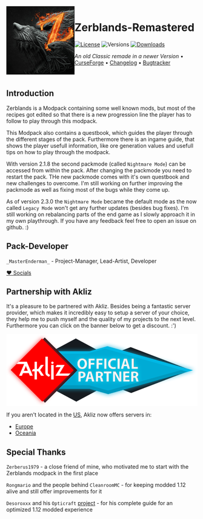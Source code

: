 <img src="resources/zerblands/icons/icon300.png" align="left" width="180px"/>

# Zerblands-Remastered

[![License](https://img.shields.io/github/license/MasterEnderman/Zerblands-Remastered.svg)](LICENSE) ![Versions](http://cf.way2muchnoise.eu/versions/minecraft_zerblands-remastered_all.svg) [![Downloads](http://cf.way2muchnoise.eu/zerblands-remastered.svg)](https://www.curseforge.com/minecraft/modpacks/zerblands-remastered)

*An old Classic remade in a newer Version* • [CurseForge](https://www.curseforge.com/minecraft/modpacks/zerblands-remastered) • [Changelog](config/mputils/changelog.txt) • [Bugtracker](https://github.com/MasterEnderman/Zerblands-Remastered/issues)

<p>&nbsp;</p>

## Introduction

Zerblands is a Modpack containing some well known mods, but most of the recipes got edited so that there is a new progression line the player has to follow to play through this modpack.

This Modpack also contains a questbook, which guides the player through the different stages of the pack. Furthermore there is an ingame guide, that shows the player usefull information, like ore generation values and usefull tips on how to play through the modpack.

With version 2.1.8 the second packmode (called `Nightmare Mode`) can be accessed from within the pack. After changing the packmode you need to restart the pack. THe new packmode comes with it's own questbook and new challenges to overcome. I'm still working on further improving the packmode as well as fixing most of the bugs while they come up.

As of version 2.3.0 the `Nightmare Mode` became the default mode as the now called `Legacy Mode` won't get any further updates (besides bug fixes). I'm still working on rebalancing parts of the end game as I slowly approach it in my own playthrough. If you have any feedback feel free to open an issue on github. :)

## Pack-Developer

`_MasterEnderman_` - Project-Manager, Lead-Artist, Developer

[♥ Socials](https://ender.bio.link)

## Partnership with Akliz

It's a pleasure to be partnered with Akliz. Besides being a fantastic server provider, which makes it incredibly easy to setup a server of your choice, they help me to push myself and the quality of my projects to the next level. Furthermore you can click on the banner below to get a discount. :')

<a href="https://www.akliz.net/enderman"><img src="Akliz_Partner.png" align="center"/></a>

If you aren't located in the [US](https://www.akliz.net/enderman), Akliz now offers servers in:

- [Europe](https://www.akliz.net/enderman-eu)
- [Oceania](https://www.akliz.net/enderman-oce)

## Special Thanks

`Zerberus1979` - a close friend of mine, who motivated me to start with the Zerblands modpack in the first place

`Rongmario` and the people behind `CleanroomMC` - for keeping modded 1.12 alive and still offer improvements for it

`Desoroxxx` and his `Opticraft` [project](https://red-studio-ragnarok.github.io/Opticraft/) - for his complete guide for an optimized 1.12 modded experience
